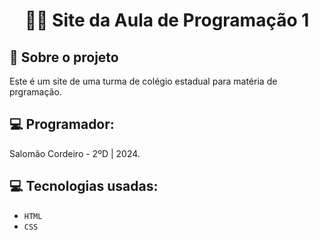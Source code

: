 <h1 align="center">
  🧑‍💻 Site da Aula de Programação 1
</h1>

## :rocket: Sobre o projeto
Este é um site de uma turma de colégio estadual para matéria de prgramação.

## :computer: Programador:
Salomão Cordeiro - 2ºD | 2024.

## :computer: Tecnologias usadas:

- `HTML`
- `CSS`


